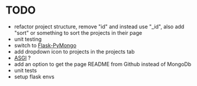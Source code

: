 # TODO
- refactor project structure, remove "id" and instead use "_id", also add "sort" or something to sort the projects in their page
- unit testing
- switch to [Flask-PyMongo](https://www.mongodb.com/resources/products/compatibilities/setting-up-flask-with-mongodb)
- add dropdown icon to projects in the projects tab
- [ASGI](https://flask.palletsprojects.com/en/2.3.x/deploying/asgi/) ?
- add an option to get the page README from Github instead of MongoDb
- unit tests
- setup flask envs
